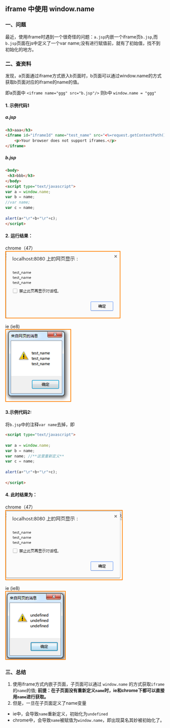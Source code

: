 ## iframe 中使用 window.name

### 一、问题

最近，使用iframe时遇到一个很奇怪的问题：`a.jsp`内嵌一个iframe页`b.jsp`,而`b.jsp`页面在js中定义了一个var name;没有进行赋值前，就有了初始值，找不到初始化的地方。

### 二、查资料
发现，a页面通过iframe方式嵌入b页面时，b页面可以通过window.name的方式获取b页面对应的iframe的name的值。

即a页面中  `<iframe name="ggg" src="b.jsp"/>`
则b中  `window.name = "ggg"`

#### 1. 示例代码1

##### a.jsp    
```html
<h3>aaa</h3>
<iframe id="iframeId" name="test_name" src="<%=request.getContextPath()%>/jsp/001/b.jsp">
    <p>Your browser does not support iframes.</p>
</iframe>
```

##### b.jsp
```html
<body>
 <h3>bbb</h3>
</body>
<script type="text/javascript">
var a = window.name;
var b = name;
//var name;
var c = name;

alert(a+"\r"+b+"\r"+c);
</script>
```

#### 2. 运行结果：
chrome（47）  
![](./201604/window_me.01.png)  

ie (ie8)  
![](./201604/window_me.02.png)

#### 3.示例代码2:
将`b.jsp`中的注释`var name`去掉，即
```html
<script type="text/javascript">

var a = window.name;
var b = name;
var name; //**这里重新定义**
var c = name;

alert(a+"\r"+b+"\r"+c);

</script>
```

#### 4. 此时结果为：
chrome（47）  
![](./201604/window_me.03.png)  

ie (ie8)  
![](./201604/window_me.04.png)

### 三、总结
1. 使用iframe方式内嵌子页面，子页面可以通过 `window.name` 的方式获取`iframe`的`name`的值;
   **前提：在子页面没有重新定义`name`时，ie和chrome下都可以直接用`name`进行获取。**
2. 但是，一旦在子页面定义了name变量
  - ie中，会导致`name`重新定义，初始化为`undefined`
  - chrome中，会导致`name`被赋值为`window.name`，即出现莫名其妙被初始化了。
